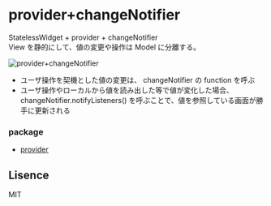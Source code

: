 # provider+changeNotifier

StatelessWidget + provider + changeNotifier  
View を静的にして、値の変更や操作は Model に分離する。

![provider+changeNotifier](https://user-images.githubusercontent.com/13707135/86933996-26d4bf80-c176-11ea-9ae9-2f59e4dc2573.png)

* ユーザ操作を契機とした値の変更は、 changeNotifier の function を呼ぶ
* ユーザ操作やローカルから値を読み出した等で値が変化した場合、 changeNotifier.notifyListeners() を呼ぶことで、値を参照している画面が勝手に更新される

### package

* [provider](https://pub.dev/packages/provider)

## Lisence

MIT
